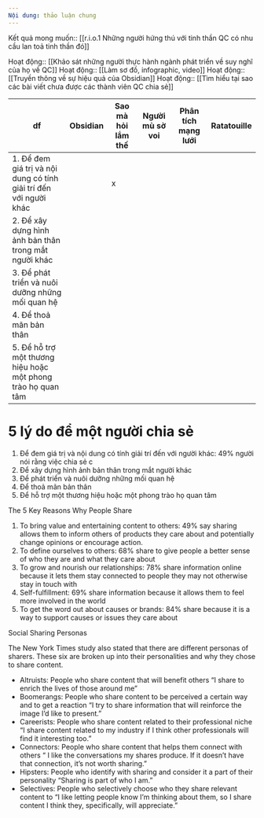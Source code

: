 ```yaml
---
Nội dung: thảo luận chung
---
```


Kết quả mong muốn:: [[r.i.o.1 Những người hứng thú với tinh thần QC có nhu cầu lan toả tinh thần đó]]

Hoạt động:: [[Khảo sát những người thực hành ngành phát triển về suy nghĩ của họ về QC]]
Hoạt động:: [[Làm sơ đồ, infographic, video]]
Hoạt động:: [[Truyền thông về sự hiệu quả của Obsidian]]
Hoạt động:: [[Tìm hiểu tại sao các bài viết chưa được các thành viên QC chia sẻ]]

| df                                                                 | Obsidian | Sao mà hỏi lắm thế | Người mù sờ voi | Phân tích mạng lưới | Ratatouille |
| ------------------------------------------------------------------ | -------- | ------------------ | --------------- | ------------------- | ----------- |
| 1.  Để đem giá trị và nội dung có tính giải trí đến với người khác |          | x                   |                 |                     |             |
| 2.  Để xây dựng hình ảnh bản thân trong mắt người khác             |          |                    |                 |                     |             |
| 3.  Để phát triển và nuôi dưỡng những mối quan hệ                  |          |                    |                 |                     |             |
| 4.  Để thoả mãn bản thân                                           |          |                    |                 |                     |             |
| 5.  Để hỗ trợ một thương hiệu hoặc một phong trào họ quan tâm      |          |                    |                 |                     |             |
   

# 5 lý do để một người chia sẻ

1.  Để đem giá trị và nội dung có tính giải trí đến với người khác: 49% người nói rằng việc chia sẻ c
2.  Để xây dựng hình ảnh bản thân trong mắt người khác
3.  Để phát triển và nuôi dưỡng những mối quan hệ
4.  Để thoả mãn bản thân
5.  Để hỗ trợ một thương hiệu hoặc một phong trào họ quan tâm

The 5 Key Reasons Why People Share

1.  To bring value and entertaining content to others: 49% say sharing allows them to inform others of products they care about and potentially change opinions or encourage action.
2.  To define ourselves to others: 68% share to give people a better sense of who they are and what they care about
3.  To grow and nourish our relationships: 78% share information online because it lets them stay connected to people they may not otherwise stay in touch with
4.  Self-fulfillment: 69% share information because it allows them to feel more involved in the world
5.  To get the word out about causes or brands: 84% share because it is a way to support causes or issues they care about

Social Sharing Personas

The New York Times study also stated that there are different personas of sharers. These six are broken up into their personalities and why they chose to share content.

-   Altruists: People who share content that will benefit others
   “I share to enrich the lives of those around me”
-   Boomerangs: People who share content to be perceived a certain way and to get a reaction
   “I try to share information that will reinforce the image I’d like to present.”
-   Careerists: People who share content related to their professional niche
   “I share content related to my industry if I think other professionals will find it interesting too.”
-   Connectors: People who share content that helps them connect with others
   “ I like the conversations my shares produce. If it doesn’t have that connection, it’s not worth sharing.”
-   Hipsters: People who identify with sharing and consider it a part of their personality
   “Sharing is part of who I am.”
-   Selectives: People who selectively choose who they share relevant content to
   “I like letting people know I’m thinking about them, so I share content I think they, specifically, will appreciate.”
